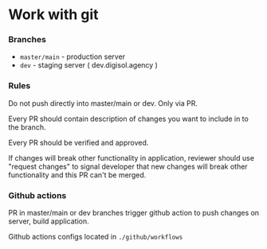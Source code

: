 # Work with git

### Branches 

- `master/main`   - production server
- `dev`           - staging server ( dev.digisol.agency )

### Rules

Do not push directly into master/main or dev. Only via PR.

Every PR should contain description of changes you want to include in to the branch.

Every PR should be verified and approved. 

If changes will break other functionality in application, reviewer should use "request changes" to signal developer that new changes will break other functionality 
and this PR can't be merged.



### Github actions

PR in master/main or dev branches trigger github action to push changes on server, build application.

Github actions configs located in `./github/workflows`
